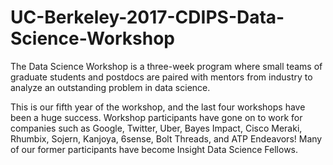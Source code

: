 # UC-Berkeley-2017-CDIPS-Data-Science-Workshop

The Data Science Workshop is a three-week program where small teams of graduate students and postdocs are paired with mentors
from industry to analyze an outstanding problem in data science. 

This is our fifth year of the workshop, and the last four workshops have been a huge success. 
Workshop participants have gone on to work for companies such as Google, Twitter, Uber, Bayes Impact, Cisco Meraki, Rhumbix, 
Sojern, Kanjoya, 6sense, Bolt Threads, and ATP Endeavors! Many of our former participants have become Insight Data Science Fellows.
